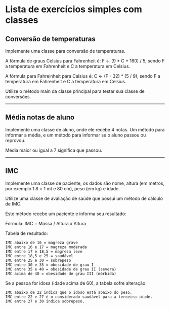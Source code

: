 # Lista de exercícios simples com classes

## Conversão de temperaturas

Implemente uma classe para conversão de temperaturas.

A fórmula de graus Celsius para Fahrenheit é: F <- (9 * C + 160) / 5, sendo F a temperatura em Fahrenheit e C a temperatura em Celsius.

A fórmula para Fahreinheit para Calsius é: C <- (F - 32) * (5 / 9), sendo F a temperatura em Fahrenheit e C a temperatura em Celsius.

Utilize o método main da classe principal para testar sua classe de conversões.

---

## Média notas de aluno

Implemente uma classe de aluno, onde ele recebe 4 notas. Um método para 
informar a média, e um método para informar se o aluno passou ou reprovou. 

Média maior ou igual a 7 significa que passou.

---

## IMC

Implemente uma classe de paciente, os dados são nome, 
altura (em metros, por exemplo 1.8 = 1 mt e 80 cm), 
peso (em kg) e idade. 

Utilize uma classe de avaliação de saúde que possui um método de cálculo de IMC. 

Este método recebe um paciente e informa seu resultado:

Fórmula: IMC = Massa / Altura x Altura

Tabela de resultado:

    IMC abaixo de 16 = magreza grave
    IMC entre 16 e 17 = magreza moderada
    IMC entre 17 e 18,5 = magreza leve
    IMC entre 18,5 e 25 = saudável
    IMC entre 25 e 30 = sobrepeso
    IMC entre 30 e 35 = obesidade de grau I
    IMC entre 35 e 40 = obesidade de grau II (severa)
    IMC acima de 40 = obesidade de grau III (mórbida)

Se a pessoa for idosa (idade acima de 60), a tabela sofre alteração:

    IMC abaixo de 22 indica que o idoso está abaixo do peso.
    IMC entre 22 e 27 é o considerado saudável para a terceira idade.
    IMC entre 27 e 30 indica sobrepeso.
